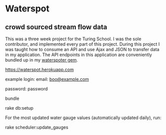 # Waterspot

## crowd sourced stream flow data

This was a three week project for the Turing School. I was the sole contributor,
and implemented every part of this project. During this project I was taught how to
consume an API and use Ajax and JSON to transfer data in my application. The API endpoints in this application are conveniently bundled up in my [waterspoter gem](https://github.com/kyrasteen/waterspoter_gem).  

https://waterspot.herokuapp.com

example login:
email: boo@example.com

password: password

bundle

rake db:setup

For the most updated water gauge values (automatically updated daily), run:

rake scheduler:update_gauges




